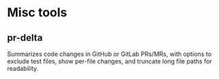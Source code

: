 # Misc tools
## pr-delta 
 Summarizes code changes in GitHub or GitLab PRs/MRs, with options to exclude test files, show per-file changes, and truncate long file paths for readability.
